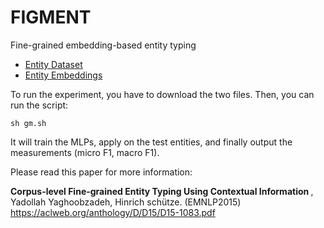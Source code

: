 # FIGMENT
Fine-grained embedding-based entity typing

<ul>
     <li><a href="http://cistern.cis.lmu.de/figment/entitydatasets.tar.gz">Entity Dataset</a></li>
     <li><a href="http://cistern.cis.lmu.de/figment/embeddings.txt">Entity Embeddings</a></li>
</ul>

<p>

To run the experiment, you have to download the two files.
Then, you can run the script:


```
sh gm.sh
```

It will train the MLPs, apply on the test entities, and finally output the 
measurements (micro F1, macro F1). 

</p>

<p>
Please read this paper for more information:

<b> Corpus-level Fine-grained Entity Typing Using Contextual Information </b>, Yadollah Yaghoobzadeh, Hinrich schütze. (EMNLP2015)
https://aclweb.org/anthology/D/D15/D15-1083.pdf
</p>


